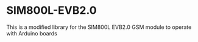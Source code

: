 # SIM800L-EVB2.0
This is a modified library for the SIM800L EVB2.0 GSM module to operate with Arduino boards
